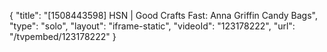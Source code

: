 {
    "title": "[1508443598] HSN | Good Crafts Fast: Anna Griffin Candy Bags",
    "type": "solo",
    "layout": "iframe-static",
    "videoId": "123178222",
    "url": "\/tvpembed\/123178222"
}